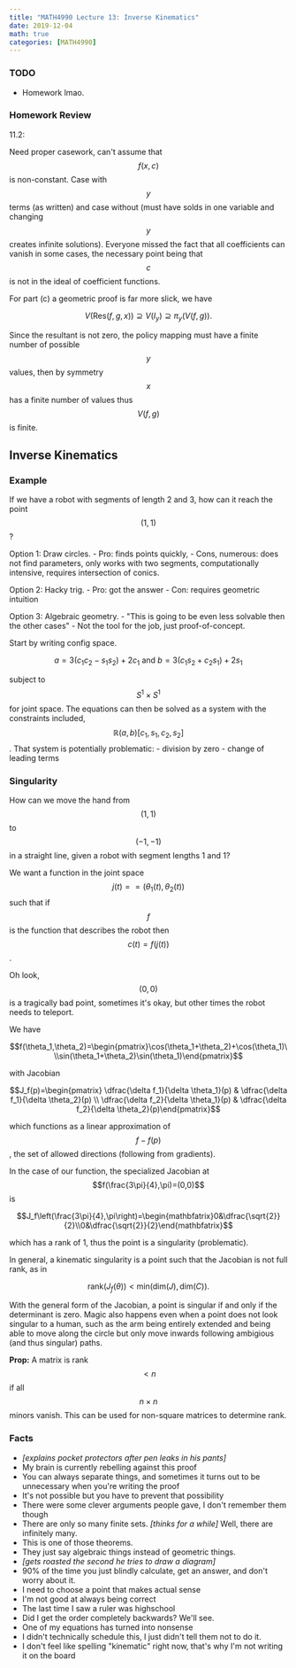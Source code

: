 ```yaml
---
title: "MATH4990 Lecture 13: Inverse Kinematics"
date: 2019-12-04
math: true
categories: [MATH4990]
---
```


### TODO

- Homework lmao.

### Homework Review 

11.2: 

Need proper casework, can't assume that $$f(x,c)$$ is non-constant. Case with $$y$$ terms (as written) and case without (must have solds in one variable and changing $$y$$ creates infinite solutions). Everyone missed the fact that all coefficients can vanish in some cases, the necessary point being that $$c$$ is not in the ideal of coefficient functions.

For part (c) a geometric proof is far more slick, we have 

$$V(\text{Res}(f,g,x))\supseteq V(I_y) \supseteq \pi_y(V(f,g)).$$

Since the resultant is not zero, the policy mapping must have a finite number of possible $$y$$ values, then by symmetry $$x$$ has a finite number of values thus $$V(f,g)$$ is finite.

## Inverse Kinematics

### Example

If we have a robot with segments of length 2 and 3, how can it reach the point $$(1,1)$$?

Option 1: Draw circles. 
    - Pro: finds points quickly, 
    - Cons, numerous: does not find parameters, only works with two segments, computationally intensive, requires intersection of conics.

Option 2: Hacky trig.
    - Pro: got the answer
    - Con: requires geometric intuition

Option 3: Algebraic geometry.
    - "This is going to be even less solvable then the other cases"
    - Not the tool for the job, just proof-of-concept.

Start by writing config space.

$$a=3(c_1c_2-s_1s_2)+2c_1\text{ and }b=3(c_1s_2+c_2s_1)+2s_1$$

subject to $$S^1\times S^1$$ for joint space. The equations can then be solved as a system with the constraints included, $$\mathbb{R}(a,b)[c_1,s_1,c_2,s_2]$$. That system is potentially problematic:
    - division by zero
    - change of leading terms

### Singularity

How can we move the hand from $$(1,1)$$ to $$(-1,-1)$$ in a straight line, given a robot with segment lengths 1 and 1?

We want a function in the joint space $$j(t)==(\theta_1(t),\theta_2(t))$$ such that if $$f$$ is the function that describes the robot then $$c(t)=f(j(t))$$.

Oh look, $$(0,0)$$ is a tragically bad point, sometimes it's okay, but other times the robot needs to teleport.

We have 

$$f(\theta_1,\theta_2)=\begin{pmatrix}\cos(\theta_1+\theta_2)+\cos(\theta_1)\\\sin(\theta_1+\theta_2)\sin(\theta_1)\end{pmatrix}$$

with Jacobian

$$J_f(p)=\begin{pmatrix} \dfrac{\delta f_1}{\delta \theta_1}(p) & \dfrac{\delta f_1}{\delta \theta_2}(p) \\ \dfrac{\delta f_2}{\delta \theta_1}(p) & \dfrac{\delta f_2}{\delta \theta_2}(p)\end{pmatrix}$$

which functions as a linear approximation of $$f-f(p)$$, the set of allowed directions (following from gradients).

In the case of our function, the specialized Jacobian at $$f(\frac{3\pi}{4},\pi)=(0,0)$$ is 

$$J_f\left(\frac{3\pi}{4},\pi\right)=\begin{mathbfatrix}0&\dfrac{\sqrt{2}}{2}\\0&\dfrac{\sqrt{2}}{2}\end{mathbfatrix}$$

which has a rank of 1, thus the point is a singularity (problematic).

In general, a kinematic singularity is a point such that the Jacobian is not full rank, as in 

$$\text{rank}(J_f(\theta))<\text{min}(\text{dim}(J),\text{dim}(C)).$$

With the general form of the Jacobian, a point is singular if and only if the determinant is zero. Magic also happens even when a point does not look singular to a human, such as the arm being entirely extended and being able to move along the circle but only move inwards following ambigious (and thus singular) paths. 

**Prop:** A matrix is rank $$< n$$ if all $$n\times n$$ minors vanish. This can be used for non-square matrices to determine rank.

### Facts

- *[explains pocket protectors after pen leaks in his pants]*
- My brain is currently rebelling against this proof
- You can always separate things, and sometimes it turns out to be unnecessary when you're writing the proof
- It's not possible but you have to prevent that possibility
- There were some clever arguments people gave, I don't remember them though
- There are only so many finite sets. *[thinks for a while]* Well, there are infinitely many.
- This is one of those theorems.
- They just say algebraic things instead of geometric things.
- *[gets roasted the second he tries to draw a diagram]*
- 90% of the time you just blindly calculate, get an answer, and don't worry about it.
- I need to choose a point that makes actual sense
- I'm not good at always being correct
- The last time I saw a ruler was highschool
- Did I get the order completely backwards? We'll see.
- One of my equations has turned into nonsense
- I didn't technically schedule this, I just didn't tell them not to do it.
- I don't feel like spelling "kinematic" right now, that's why I'm not writing it on the board